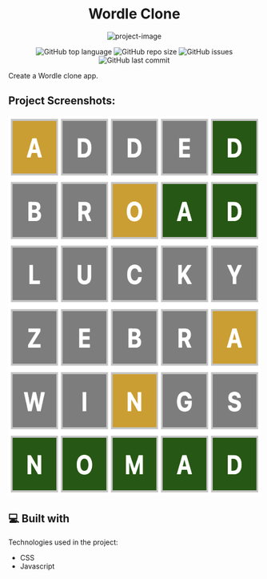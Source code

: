<h1 align="center" id="title">Wordle Clone</h1>

<p align="center"><img src="https://socialify.git.ci/Spawn9986/wordle-clone/image?language=1&amp;name=1&amp;owner=1&amp;theme=Auto" alt="project-image"></p>

<p align="center">
<img alt="GitHub top language" src="https://img.shields.io/github/languages/top/Spawn9986/wordle-clone?logo=GitHub&style=flat-square"> <img alt="GitHub repo size" src="https://img.shields.io/github/repo-size/Spawn9986/wordle-clone?logo=Github&style=flat-square"> <img alt="GitHub issues" src="https://img.shields.io/github/issues/Spawn9986/wordle-clone?logo=GitHub&style=flat-square"> <img alt="GitHub last commit" src="https://img.shields.io/github/last-commit/Spawn9986/wordle-clone?logo=GitHub&style=flat-square">
</p>

<p id="description">Create a Wordle clone app.</p>

<h2>Project Screenshots:</h2>

<img src="https://github.com/Spawn9986/wordle-clone/blob/main/Pics/Wordle%20Screenshot.png" alt="project-flow-chart" width="604" height="758/">

<h2>💻 Built with</h2>

Technologies used in the project:

- CSS
- Javascript
